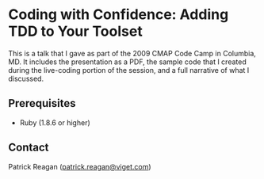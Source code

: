 # Coding with Confidence: Adding TDD to Your Toolset

This is a talk that I gave as part of the 2009 CMAP Code Camp in Columbia, MD. It includes
the presentation as a PDF, the sample code that I created during the live-coding portion of
the session, and a full narrative of what I discussed. 

## Prerequisites

* Ruby (1.8.6 or higher)

## Contact

Patrick Reagan ([patrick.reagan@viget.com](mailto:patrick.reagan@viget.com))